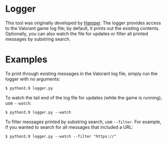 # Logger

This tool was originally developed by [Hamper](https://github.com/OwOHamper).
The logger provides access to the Valorant game log file; by default, it prints out the existing contents.
Optionally, you can also watch the file for updates or filter all printed messages by substring search.

# Examples

To print through existing messages in the Valorant log file, simply run the logger with no arguments:

```commandline
$ python3.9 logger.py
```

To watch the tail end of the log file for updates (while the game is running), use `--watch`:

```commandline
$ python3.9 logger.py --watch
```

To filter messages printed by substring search, use `--filter`.
For example, if you wanted to search for all messages that included a URL:

```commandline
$ python3.9 logger.py --watch --filter "https://"
```

